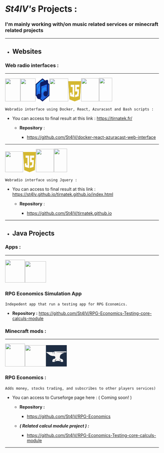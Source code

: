 
# *St4lV's* Projects :
  ### I'm mainly working with/on music related services or minecraft related projects

---
* ## Websites
 
### Web radio interfaces :

---
<img src="https://www.svgrepo.com/show/349342/docker.svg" height="75" width="50"/><img src="https://upload.wikimedia.org/wikipedia/commons/a/a7/React-icon.svg" height="75" width="50"/><img src="https://raw.githubusercontent.com/St4lV/St4lV/d6fc35f2d681664475d2b7b47352bcdb66290f61/azuracast.svg" height= "75" width= "45"><img src="https://bashlogo.com/img/symbol/svg/full_colored_dark.svg" height="75" width="62"/><img src="https://raw.githubusercontent.com/St4lV/St4lV/89a08cb52a798e5ea1942e9d740384fce9b15218/javascript-3.svg" height="66" width="42"/><img src="https://upload.wikimedia.org/wikipedia/commons/2/21/Devicon-html5-plain-wordmark.svg" height="76" width="59"/><img src="https://upload.wikimedia.org/wikipedia/commons/3/3d/CSS.3.svg" height="77" width="43"/>

    Webradio interface using Docker, React, Azuracast and Bash scripts :
    
 * You can access to final result at this link : https://tirnatek.fr/
  
    * **Repository** : 
    
        * https://github.com/St4lV/docker-react-azuracast-web-interface


---
<img src="https://www.svgrepo.com/show/452242/jquery.svg" height="68" width="59"/><img src="https://raw.githubusercontent.com/St4lV/St4lV/89a08cb52a798e5ea1942e9d740384fce9b15218/javascript-3.svg" height="66" width="42"/><img src="https://upload.wikimedia.org/wikipedia/commons/2/21/Devicon-html5-plain-wordmark.svg" height="76" width="59"/><img src="https://upload.wikimedia.org/wikipedia/commons/3/3d/CSS.3.svg" height="77" width="43"/>

    Webradio interface using Jquery :

* You can access to final result at this link : https://st4lv.github.io/tirnatek.github.io/index.html
    
    * **Repository** : 
    
        * https://github.com/St4lV/tirnatek.github.io
    
---

* ## Java Projects

### Apps :
---
<img src="https://www.svgrepo.com/show/303388/java-4-logo.svg" height="75" width="65"/><img src="https://encrypted-tbn0.gstatic.com/images?q=tbn:ANd9GcRu_H6E8CgleUYK6DRnhHFUeXfQPuGB3VzRptW97RMSSA&s" height="70" width="69"/>

### RPG Economics Simulation App
    Indepedent app that run a testing app for RPG Economics. 

* **Repository :** https://github.com/St4lV/RPG-Economics-Testing-core-calculs-module

### Minecraft mods :
---
<img src="https://www.svgrepo.com/show/303388/java-4-logo.svg" height="75" width="65"/><img src="https://encrypted-tbn0.gstatic.com/images?q=tbn:ANd9GcRu_H6E8CgleUYK6DRnhHFUeXfQPuGB3VzRptW97RMSSA&s" height="70" width="69"/><img src="https://raw.githubusercontent.com/St4lV/St4lV/72e1d0f68c259cb73be8b0a6e8730adfea6c3625/forge%20logo.svg" height="70" width="68"/>


### RPG Economics : 
    Adds money, stocks trading, and subscribes to other players services)
 
* You can access to Curseforge page here : ( Coming soon! )

    * **Repository :**
    
        * https://github.com/St4lV/RPG-Economics
        
    * ***( Related calcul module project ) :*** 
        * https://github.com/St4lV/RPG-Economics-Testing-core-calculs-module
        
---
